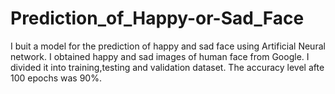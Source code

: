 # Prediction_of_Happy-or-Sad_Face
I buit a model for the prediction of happy and sad face using Artificial Neural network. I obtained happy and sad images of human face from Google. I divided it into training,testing and validation dataset. The accuracy level afte 100 epochs was 90%. 
